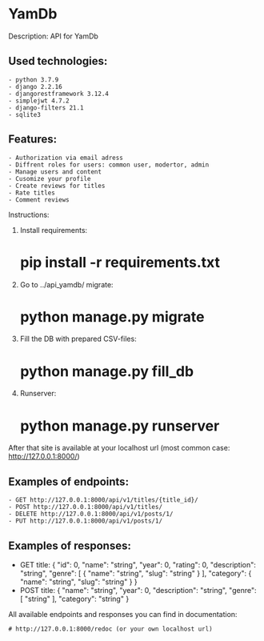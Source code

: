 # YamDb

Description: API for YamDb

Used technologies:
-
    - python 3.7.9
    - django 2.2.16
    - djangorestframework 3.12.4
    - simplejwt 4.7.2
    - django-filters 21.1
    - sqlite3

Features:
-
    - Authorization via email adress
    - Diffrent roles for users: common user, modertor, admin
    - Manage users and content
    - Cusomize your profile
    - Create reviews for titles
    - Rate titles
    - Comment reviews


Instructions: 
1. Install requirements:
    # pip install -r requirements.txt
2. Go to ../api_yamdb/ migrate:
    # python manage.py migrate
3. Fill the DB with prepared CSV-files:
    # python manage.py fill_db
4. Runserver:
    # python manage.py runserver
After that site is available at your localhost url (most common case: http://127.0.0.1:8000/)

Examples of endpoints:
-
    - GET http://127.0.0.1:8000/api/v1/titles/{title_id}/
    - POST http://127.0.0.1:8000/api/v1/titles/
    - DELETE http://127.0.0.1:8000/api/v1/posts/1/
    - PUT http://127.0.0.1:8000/api/v1/posts/1/

Examples of responses:
-
- GET title:
{
"id": 0,
"name": "string",
"year": 0,
"rating": 0,
"description": "string",
"genre": [
{
"name": "string",
"slug": "string"
}
],
"category": {
"name": "string",
"slug": "string"
}
}
- POST title:
{
"name": "string",
"year": 0,
"description": "string",
"genre": [
"string"
],
"category": "string"
}

All available endpoints and responses you can find in documentation:

    # http://127.0.0.1:8000/redoc (or your own localhost url)

